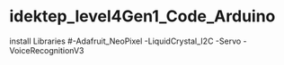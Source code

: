 # idektep_level4Gen1_Code_Arduino
install Libraries
	#-Adafruit_NeoPixel
	-LiquidCrystal_I2C
	-Servo
	-VoiceRecognitionV3

